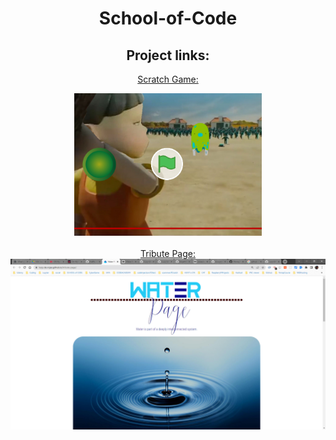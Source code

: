 <div align="center">
<h1> School-of-Code</h1>
<h2>Project links:</h2>

<a href="https://scratch.mit.edu/projects/638326038/">Scratch Game:

<img src="https://github.com/Lucy-de-Rojas/School-of-Code/blob/main/Projects/ScratchGame.jpg" width=300>
</a>


<br>
<br>
<a href="https://lucy-de-rojas.github.io/tribute-page/"> Tribute Page:

<img src="https://github.com/Lucy-de-Rojas/School-of-Code/blob/main/Projects/Tribute-page.jpg" width=600>



</a>

</div>
